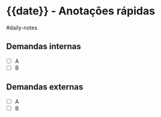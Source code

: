 # {{date}} - Anotações rápidas
#daily-notes

## Demandas internas
- [ ] A
- [ ] B

## Demandas externas
- [ ] A
- [ ] B